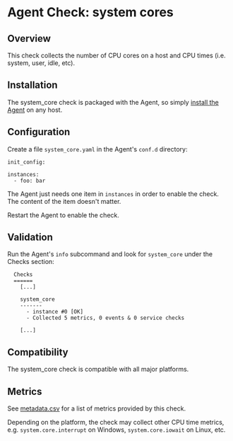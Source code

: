 # Agent Check: system cores

## Overview

This check collects the number of CPU cores on a host and CPU times (i.e. system, user, idle, etc).

## Installation

The system_core check is packaged with the Agent, so simply [install the Agent](https://app.datadoghq.com/account/settings#agent) on any host.

## Configuration

Create a file `system_core.yaml` in the Agent's `conf.d` directory:

```
init_config:

instances:
  - foo: bar
```

The Agent just needs one item in `instances` in order to enable the check. The content of the item doesn't matter.

Restart the Agent to enable the check.

## Validation

Run the Agent's `info` subcommand and look for `system_core` under the Checks section:

```
  Checks
  ======
    [...]

    system_core
    -------
      - instance #0 [OK]
      - Collected 5 metrics, 0 events & 0 service checks

    [...]
```

## Compatibility

The system_core check is compatible with all major platforms.

## Metrics

See [metadata.csv](https://github.com/DataDog/integrations-core/blob/master/system_core/metadata.csv) for a list of metrics provided by this check.

Depending on the platform, the check may collect other CPU time metrics, e.g. `system.core.interrupt` on Windows, `system.core.iowait` on Linux, etc.
